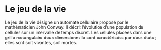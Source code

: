 # Le jeu de la vie
Le jeu de la vie désigne un automate cellulaire proposé par le mathématicien John Conway. Il décrit l’évolution d’une population de cellules sur un intervalle de temps discret. Les cellules placées dans une grille rectangulaire deux dimensionnelle sont caractérisées par deux états ; elles sont soit vivantes, soit mortes.
